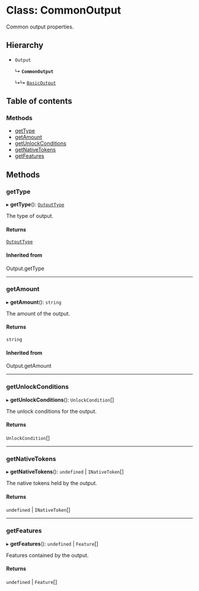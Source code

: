 # Class: CommonOutput

Common output properties.

## Hierarchy

- `Output`

  ↳ **`CommonOutput`**

  ↳↳ [`BasicOutput`](BasicOutput.md)

## Table of contents

### Methods

- [getType](CommonOutput.md#gettype)
- [getAmount](CommonOutput.md#getamount)
- [getUnlockConditions](CommonOutput.md#getunlockconditions)
- [getNativeTokens](CommonOutput.md#getnativetokens)
- [getFeatures](CommonOutput.md#getfeatures)

## Methods

### getType

▸ **getType**(): [`OutputType`](../enums/OutputType.md)

The type of output.

#### Returns

[`OutputType`](../enums/OutputType.md)

#### Inherited from

Output.getType

---

### getAmount

▸ **getAmount**(): `string`

The amount of the output.

#### Returns

`string`

#### Inherited from

Output.getAmount

---

### getUnlockConditions

▸ **getUnlockConditions**(): `UnlockCondition`[]

The unlock conditions for the output.

#### Returns

`UnlockCondition`[]

---

### getNativeTokens

▸ **getNativeTokens**(): `undefined` \| `INativeToken`[]

The native tokens held by the output.

#### Returns

`undefined` \| `INativeToken`[]

---

### getFeatures

▸ **getFeatures**(): `undefined` \| `Feature`[]

Features contained by the output.

#### Returns

`undefined` \| `Feature`[]
